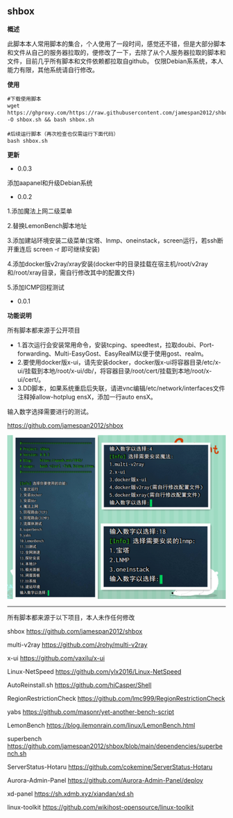 shbox
---------------
**概述**

此脚本本人常用脚本的集合，个人使用了一段时间，感觉还不错，但是大部分脚本和文件从自己的服务器拉取的，便修改了一下，去除了从个人服务器拉取的脚本和文件，目前几乎所有脚本和文件依赖都拉取自github。
仅限Debian系系统，本人能力有限，其他系统请自行修改。

**使用**
 
    #下载使用脚本
    wget https://ghproxy.com/https://raw.githubusercontent.com/jamespan2012/shbox/main/shbox.sh -O shbox.sh && bash shbox.sh

    #后续运行脚本（再次检查也仅需运行下面代码）
    bash shbox.sh

**更新**

 - 0.0.3
 
  添加aapanel和升级Debian系统 

 - 0.0.2
 
  1.添加魔法上网二级菜单
  
  2.替换LemonBench脚本地址
  
  3.添加建站环境安装二级菜单(宝塔、lnmp、oneinstack，screen运行，若ssh断开重连后 screen -r 即可继续安装)
  
  4.添加docker版v2ray/xray安装(docker中的目录挂载在宿主机/root/v2ray和/root/xray目录，需自行修改其中的配置文件)
  
  5.添加ICMP回程测试
  
 - 0.0.1

**功能说明**

所有脚本都来源于公开项目

- 1.首次运行会安装常用命令，安装tcping、speedtest，拉取doubi、Port-forwarding、Multi-EasyGost、EasyRealM以便于使用gost、realm。
- 2.要使用docker版x-ui，请先安装docker，docker版x-ui将容器目录/etc/x-ui/挂载到本地/root/x-ui/db/，将容器目录/root/cert/挂载到本地/root/x-ui/cert/。
- 3.DD脚本，如果系统重启后失联，请进vnc编辑/etc/network/interfaces文件注释掉allow-hotplug ensX，添加一行auto ensX。

输入数字选择需要进行的测试。

https://github.com/jamespan2012/shbox

![image](https://github.com/jamespan2012/shbox/blob/main/dependencies/shbox.png)

----------


所有脚本都来源于以下项目，本人未作任何修改

shbox https://github.com/jamespan2012/shbox

multi-v2ray https://github.com/Jrohy/multi-v2ray

x-ui https://github.com/vaxilu/x-ui

Linux-NetSpeed https://github.com/ylx2016/Linux-NetSpeed

AutoReinstall.sh https://github.com/hiCasper/Shell

RegionRestrictionCheck https://github.com/lmc999/RegionRestrictionCheck

yabs https://github.com/masonr/yet-another-bench-script

LemonBench https://blog.ilemonrain.com/linux/LemonBench.html

superbench https://github.com/jamespan2012/shbox/blob/main/dependencies/superbench.sh

ServerStatus-Hotaru https://github.com/cokemine/ServerStatus-Hotaru

Aurora-Admin-Panel https://github.com/Aurora-Admin-Panel/deploy

xd-panel https://sh.xdmb.xyz/xiandan/xd.sh

linux-toolkit https://github.com/wikihost-opensource/linux-toolkit